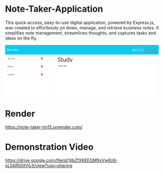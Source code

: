 
# Note-Taker-Application
This quick-access, easy-to-use digital application, powered by Express.js, was created to effortlessly jot down, manage, and retrieve business notes. It simplifies note management, streamlines thoughts, and captures tasks and ideas on the fly.

![Add Notes](./images/addNotes.png)


# Render
https://note-taker-tm15.onrender.com/


# Demonstration Video
https://drive.google.com/file/d/1jIbZfX6EEQM9xVwRz6-xL5AR5GtVjLjt/view?usp=sharing
